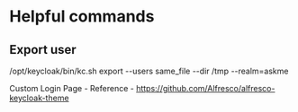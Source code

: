 # Helpful commands
## Export user 
/opt/keycloak/bin/kc.sh export --users same_file --dir /tmp --realm=askme

Custom Login Page - Reference - https://github.com/Alfresco/alfresco-keycloak-theme
